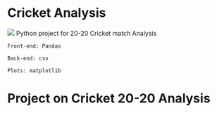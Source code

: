 # Cricket Analysis
![](https://cdn4.iconfinder.com/data/icons/sport-fitness-vol-01/512/50-cricket-olympics-sport-1024.png)
Python project for 20-20 Cricket match Analysis

```Front-end: Pandas```

```Back-end: csv```

```Plots: matplotlib```

# Project on Cricket 20-20 Analysis
